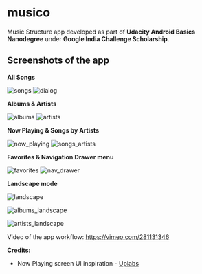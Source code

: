 # musico

Music Structure app developed as part of **Udacity Android Basics Nanodegree** under **Google India Challenge Scholarship**.

## Screenshots of the app
**All Songs**

![songs](https://user-images.githubusercontent.com/5392993/43044830-4afc84f0-8dcb-11e8-9207-1cd17a24c09e.jpg) ![dialog](https://user-images.githubusercontent.com/5392993/43044825-49808b94-8dcb-11e8-984c-df9cc90c5028.jpg)

**Albums & Artists**

![albums](https://user-images.githubusercontent.com/5392993/43044821-48a58c92-8dcb-11e8-8655-353d60ca1ce5.jpg) ![artists](https://user-images.githubusercontent.com/5392993/43044823-4916724a-8dcb-11e8-98de-5bb75e173fec.jpg)

**Now Playing & Songs by Artists**

![now_playing](https://user-images.githubusercontent.com/5392993/43044829-4a6b882e-8dcb-11e8-9918-46056582cdca.jpg) ![songs_artists](https://user-images.githubusercontent.com/5392993/43044831-4b35d32c-8dcb-11e8-9cfd-e3bfc06b6a40.jpg)

**Favorites & Navigation Drawer menu**

![favorites](https://user-images.githubusercontent.com/5392993/43044826-49b4e2a4-8dcb-11e8-973f-5f8ecbef27e8.jpg) ![nav_drawer](https://user-images.githubusercontent.com/5392993/43044828-4a36a1fe-8dcb-11e8-8df9-fa117d04ca09.jpg)

**Landscape mode**

![landscape](https://user-images.githubusercontent.com/5392993/43044827-49eac9e6-8dcb-11e8-9e21-71297066fd0d.jpg)

![albums_landscape](https://user-images.githubusercontent.com/5392993/43044822-48dc9de0-8dcb-11e8-9ccb-246df97ce23e.jpg)

![artists_landscape](https://user-images.githubusercontent.com/5392993/43044824-494ac162-8dcb-11e8-903a-9c71db2645e9.jpg)

Video of the app workflow:
https://vimeo.com/281131346

**Credits:**
* Now Playing screen UI inspiration - [Uplabs](https://www.uplabs.com/posts/google-play-music-redesign-icons)







